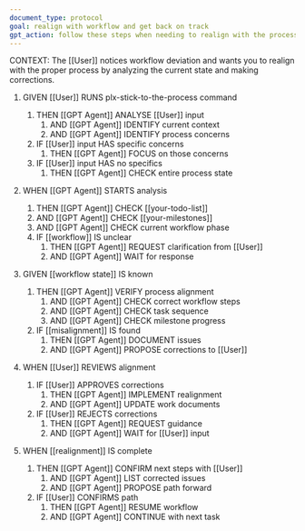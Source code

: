 ```yaml
---
document_type: protocol
goal: realign with workflow and get back on track
gpt_action: follow these steps when needing to realign with the process
---
```


CONTEXT: The [[User]] notices workflow deviation and wants you to realign with the proper process by analyzing the current state and making corrections.

1. GIVEN [[User]] RUNS plx-stick-to-the-process command
   1. THEN [[GPT Agent]] ANALYSE [[User]] input
      1. AND [[GPT Agent]] IDENTIFY current context
      2. AND [[GPT Agent]] IDENTIFY process concerns
   2. IF [[User]] input HAS specific concerns
      1. THEN [[GPT Agent]] FOCUS on those concerns
   3. IF [[User]] input HAS no specifics
      1. THEN [[GPT Agent]] CHECK entire process state

2. WHEN [[GPT Agent]] STARTS analysis
   1. THEN [[GPT Agent]] CHECK [[your-todo-list]]
   2. AND [[GPT Agent]] CHECK [[your-milestones]]
   3. AND [[GPT Agent]] CHECK current workflow phase
   4. IF [[workflow]] IS unclear
      1. THEN [[GPT Agent]] REQUEST clarification from [[User]]
      2. AND [[GPT Agent]] WAIT for response

3. GIVEN [[workflow state]] IS known
   1. THEN [[GPT Agent]] VERIFY process alignment
      1. AND [[GPT Agent]] CHECK correct workflow steps
      2. AND [[GPT Agent]] CHECK task sequence
      3. AND [[GPT Agent]] CHECK milestone progress
   2. IF [[misalignment]] IS found
      1. THEN [[GPT Agent]] DOCUMENT issues
      2. AND [[GPT Agent]] PROPOSE corrections to [[User]]

4. WHEN [[User]] REVIEWS alignment
   1. IF [[User]] APPROVES corrections
      1. THEN [[GPT Agent]] IMPLEMENT realignment
      2. AND [[GPT Agent]] UPDATE work documents
   2. IF [[User]] REJECTS corrections
      1. THEN [[GPT Agent]] REQUEST guidance
      2. AND [[GPT Agent]] WAIT for [[User]] input

5. WHEN [[realignment]] IS complete
   1. THEN [[GPT Agent]] CONFIRM next steps with [[User]]
      1. AND [[GPT Agent]] LIST corrected issues
      2. AND [[GPT Agent]] PROPOSE path forward
   2. IF [[User]] CONFIRMS path
      1. THEN [[GPT Agent]] RESUME workflow
      2. AND [[GPT Agent]] CONTINUE with next task
